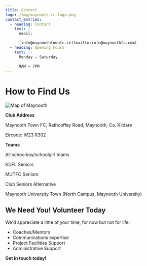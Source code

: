 ```yaml
---
title: Contact
logo: /img/maynooth-fc-logo.png
contact_entries:
  - heading: Contact
    text: |-
      email: 

      [info@maynoothtownfc.ie](mailto:info@maynoothfc.com)
  - heading: Opening hours
    text: |-
      Monday – Saturday

      9AM – 7PM
---
```

# How to Find Us

![Map of Maynooth ](/img/image-1-.png)

**Club Address**

Maynooth Town FC, Rathcoffey Road, Maynooth, Co. Kildare

Eircode: W23 R302



**Teams**

All schoolboy/schoolgirl teams

KDFL Seniors

MUTFC Seniors

Club Seniors Alternative

Maynooth University Town (North Campus, Maynooth University)

## We Need You! Volunteer Today

We'd appreciate a little of your time, for now but not for life: 

* Coaches/Mentors
* Communications expertise
* Project Facilities Support
* Administrative Support

**Get in touch today!**
